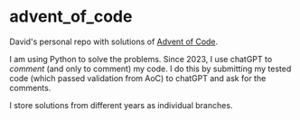 # advent_of_code

David's personal repo with solutions of [Advent of Code](https://adventofcode.com/).

I am using Python to solve the problems. Since 2023, I use chatGPT to *comment* (and only to comment) my code.
I do this by submitting my tested code (which passed validation from AoC) to chatGPT and ask for the comments.

I store solutions from different years as individual branches.